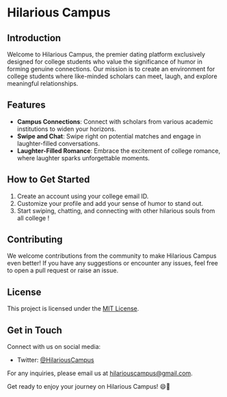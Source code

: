 # Hilarious Campus

## Introduction
Welcome to Hilarious Campus, the premier dating platform exclusively designed for college students who value the significance of humor in forming genuine connections. Our mission is to create an environment for college students where
like-minded scholars can meet, laugh, and explore meaningful relationships.

## Features
- **Campus Connections**: Connect with scholars from various academic institutions to widen your horizons.
- **Swipe and Chat**: Swipe right on potential matches and engage in laughter-filled conversations.
- **Laughter-Filled Romance**: Embrace the excitement of college romance, where laughter sparks unforgettable moments.

## How to Get Started
1. Create an account using your college email ID.
2. Customize your profile and add your sense of humor to stand out.
3. Start swiping, chatting, and connecting with other hilarious souls from all college !

## Contributing
We welcome contributions from the community to make Hilarious Campus even better! If you have any suggestions or encounter any issues, feel free to open a pull request or raise an issue.

## License
This project is licensed under the [MIT License](LICENSE.md).

## Get in Touch
Connect with us on social media:
- Twitter: [@HilariousCampus](https://twitter.com/HilariousCampus)

For any inquiries, please email us at hilariouscampus@gmail.com.

Get ready to enjoy your journey on Hilarious Campus! 😄🎉
